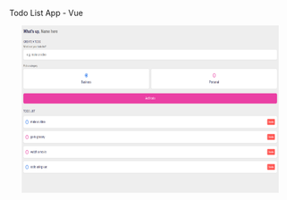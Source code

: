 Todo List App - Vue

<p align="center">
  <img width="460" height="300" src="./screenshot/todo-vue.png">
</p>
